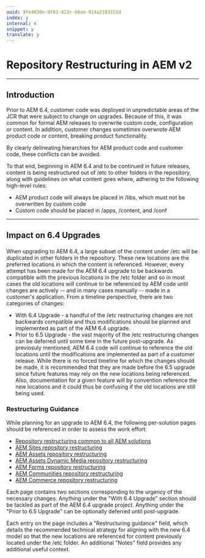 ```yaml
---
uuid: 9fe4830e-9f81-422c-b6ae-914a2183151d
index: y
internal: n
snippet: y
translate: y
---
```


# Repository Restructuring in AEM v2

---

## Introduction
Prior to AEM 6.4, customer code was deployed in unpredictable areas of the JCR that were subject to change on upgrades. Because of this, it was common for formal AEM releases to overwrite custom code, configuration or content. In addition, customer changes sometimes overwrote AEM product code or content, breaking product functionality.

By clearly delineating hierarchies for AEM product code and customer code, these conflicts can be avoided.

To that end, beginning in AEM 6.4 and to be continued in future releases, content is being restructured out of /etc to other folders in the repository, along with guidelines on what content goes where, adhering to the following high-level rules:

* AEM product code will always be placed in /libs, which must not be overwritten by custom code
* Custom code should be placed in /apps, /content, and /conf

---

## <p>Impact on 6.4 Upgrades</p>
When upgrading to AEM 6.4, a large subset of the content under /etc will be duplicated in other folders in the repository. These new locations are the preferred locations in which the content is referenced. However, every attempt has been made for the AEM 6.4 upgrade to be backwards compatible with the previous locations in the /etc folder and so in most cases the old locations will continue to be referenced by AEM code until changes are actively -- and in many cases manually -- made in a customer's application. From a timeline perspective, there are two categories of changes:

* With 6.4 Upgrade - a handful of the /etc restructuring changes are not backwards compatible and thus modifications should be planned and implemented as part of the AEM 6.4 upgrade.
* Prior to 6.5 Upgrade - the vast majority of the /etc restructuring changes can be deferred until some time in the future post-upgrade. As previosuly mentioned, AEM 6.4 code will continue to reference the old locations until the modifications are implemented as part of a customer release. While there is no forced timeline for which the changes should be made, it is recommended that they are made before the 6.5 upgrade since future features may rely on the new locations being referenced. Also, documentation for a given feature will by convention reference the new locations and it could thus be confusing if the old locations are still being used.

### Restructuring Guidance
While planning for an upgrade to AEM 6.4, the following per-solution pages should be referenced in order to assess the work effort:

* [Repository restructuring common to all AEM solutions](all-repository-restructuring-in-aem-6-4.md)
* [AEM Sites repository restructuring](sites-repository-restructuring-in-aem-6-4.md)
* [AEM Assets repository restructuring](assets-repository-restructuring-in-aem-6-4.md)
* [AEM Assets Dynamic Media repository restructuring](dynamicmedia-repository-restructuring-in-aem-6-4.md)
* [AEM Forms repository restructuring](forms-repository-restructuring-in-aem-6-4.md)
* [AEM Communities repository restructuring](communities-repository-restructuring-in-aem-6-4.md)
* [AEM Commerce repository restructuring](ecommerce-repository-restructuring-in-aem-6-4.md)

Each page contains two sections corresponding to the urgency of the necessary changes. Anything under the "With 6.4 Upgrade" section should be tackled as part of the AEM 6.4 upgrade project. Anything under the "Prior to 6.5 Upgrade" can be optionally deferred until post-upgrade.

Each entry on the page includes a "Restructuring guidance" field, which details the recommended technical strategy for aligning with the new 6.4  model so that the new locations are referenced for content previously located under the /etc folder. An additional "Notes" field provides any additional useful context.
